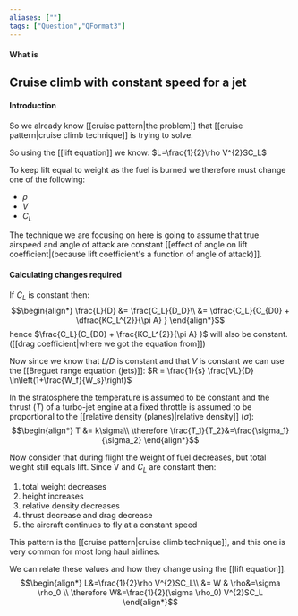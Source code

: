```yaml
---
aliases: [""]
tags: ["Question","QFormat3"]
---
```


#### What is
## Cruise climb with constant speed for a jet
#### Introduction
So we already know [[cruise pattern|the problem]] that [[cruise pattern|cruise climb technique]] is trying to solve.

So using the [[lift equation]] we know: $L=\frac{1}{2}\rho V^{2}SC_L$

To keep lift equal to weight as the fuel is burned we therefore must change one of the following:
- $\rho$
- $V$
- $C_L$

The technique we are focusing on here is going to assume that true airspeed and angle of attack are constant [[effect of angle on lift coefficient|(because lift coefficient's a function of angle of attack)]].

#### Calculating changes required
If $C_L$ is constant then:
$$\begin{align*}
   \frac{L}{D} &= \frac{C_L}{D_D}\\
&= \dfrac{C_L}{C_{D0} + \dfrac{KC_L^{2}}{\pi A} } 
\end{align*}$$
hence $\frac{C_L}{C_{D0} + \frac{KC_L^{2}}{\pi A} }$ will also be constant. ([[drag coefficient|where we got the equation from]])

Now since we know that $L/D$ is constant and that $V$ is constant we can use the [[Breguet range equation (jets)]]: $R = \frac{1}{s} \frac{VL}{D} \ln\left(1+\frac{W_f}{W_s}\right)$

In the stratosphere the temperature is assumed to be constant and the thrust ($T$) of a turbo-jet engine at a fixed throttle is assumed to be proportional to the [[relative density (planes)|relative density]] ($\sigma$):
$$\begin{align*}
   T &= k\sigma\\
\therefore \frac{T_1}{T_2}&=\frac{\sigma_1}{\sigma_2} 
\end{align*}$$

Now consider that during flight the weight of fuel decreases, but total weight still equals lift. Since V and $C_L$ are constant then:
1) total weight decreases
2) height increases
3) relative density decreases
4) thrust decrease and drag decrease
6) the aircraft continues to fly at a constant speed

This pattern is the [[cruise pattern|cruise climb technique]], and this one is very common for most long haul airlines.

We can relate these values and how they change using the [[lift equation]].
$$\begin{align*}
   L&=\frac{1}{2}\rho V^{2}SC_L\\
&= W & \rho&=\sigma \rho_0 \\
\therefore W&=\frac{1}{2}(\sigma \rho_0) V^{2}SC_L
\end{align*}$$

